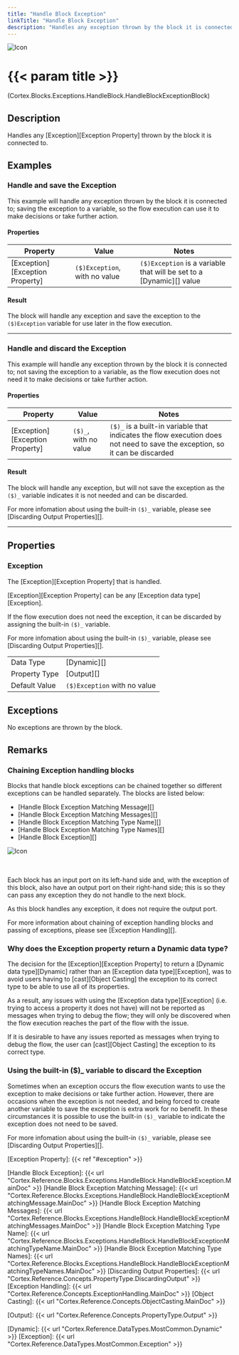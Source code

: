 ```yaml
---
title: "Handle Block Exception"
linkTitle: "Handle Block Exception"
description: "Handles any exception thrown by the block it is connected to."
---
```


![Icon](/blocks/exceptions-handle-block-block-icon.png)

# {{< param title >}}

<p class="namespace">(Cortex.Blocks.Exceptions.HandleBlock.HandleBlockExceptionBlock)</p>

## Description

Handles any [Exception][Exception Property] thrown by the block it is connected to.

## Examples

### Handle and save the Exception

This example will handle any exception thrown by the block it is connected to; saving the exception to a variable, so the flow execution can use it to make decisions or take further action.

#### Properties

| Property           | Value                     | Notes                                    |
|--------------------|---------------------------|------------------------------------------|
| [Exception][Exception Property] | `($)Exception`, with no value | `($)Exception` is a variable that will be set to a [Dynamic][] value |

#### Result

The block will handle any exception and save the exception to the `($)Exception` variable for use later in the flow execution.

***

### Handle and discard the Exception

This example will handle any exception thrown by the block it is connected to; not saving the exception to a variable, as the flow execution does not need it to make decisions or take further action.

#### Properties

| Property           | Value                     | Notes                                    |
|--------------------|---------------------------|------------------------------------------|
| [Exception][Exception Property] | `($)_`, with no value | `($)_` is a built-in variable that indicates the flow execution does not need to save the exception, so it can be discarded |

#### Result

The block will handle any exception, but will not save the exception as the `($)_` variable indicates it is not needed and can be discarded.

For more infomation about using the built-in `($)_` variable, please see [Discarding Output Properties][].

***

## Properties

### Exception

The [Exception][Exception Property] that is handled.

[Exception][Exception Property] can be any [Exception data type][Exception].

If the flow execution does not need the exception, it can be discarded by assigning the built-in `($)_` variable.

For more infomation about using the built-in `($)_` variable, please see [Discarding Output Properties][].

| | |
|--------------------|---------------------------|
| Data Type | [Dynamic][] |
| Property Type | [Output][] |
| Default Value | `($)Exception` with no value |

## Exceptions

No exceptions are thrown by the block.

## Remarks

### Chaining Exception handling blocks

Blocks that handle block exceptions can be chained together so different exceptions can be handled separately. The blocks are listed below:

* [Handle Block Exception Matching Message][]
* [Handle Block Exception Matching Messages][]
* [Handle Block Exception Matching Type Name][]
* [Handle Block Exception Matching Type Names][]
* [Handle Block Exception][]

![Icon](/images/chaining-handle-block-exception-blocks.png)<br/><br/><br/>

Each block has an input port on its left-hand side and, with the exception of this block, also have an output port on their right-hand side; this is so they can pass any exception they do not handle to the next block.

As this block handles any exception, it does not require the output port.

For more information about chaining of exception handling blocks and passing of exceptions, please see [Exception Handling][].

### Why does the Exception property return a Dynamic data type?

The decision for the [Exception][Exception Property] to return a [Dynamic data type][Dynamic] rather than an [Exception data type][Exception], was to avoid users having to [cast][Object Casting] the exception to its correct type to be able to use all of its properties.

As a result, any issues with using the [Exception data type][Exception] (i.e. trying to access a property it does not have) will not be reported as messages when trying to debug the flow; they will only be discovered when the flow execution reaches the part of the flow with the issue.

If it is desirable to have any issues reported as messages when trying to debug the flow, the user can [cast][Object Casting] the exception to its correct type.

### Using the built-in ($)_ variable to discard the Exception

Sometimes when an exception occurs the flow execution wants to use the exception to make decisions or take further action. However, there are occasions when the exception is not needed, and being forced to create another variable to save the exception is extra work for no benefit. In these circumstances it is possible to use the built-in `($)_` variable to indicate the exception does not need to be saved.

For more infomation about using the built-in `($)_` variable, please see [Discarding Output Properties][].

[Exception Property]: {{< ref "#exception" >}}

[Handle Block Exception]: {{< url "Cortex.Reference.Blocks.Exceptions.HandleBlock.HandleBlockException.MainDoc" >}}
[Handle Block Exception Matching Message]: {{< url "Cortex.Reference.Blocks.Exceptions.HandleBlock.HandleBlockExceptionMatchingMessage.MainDoc" >}}
[Handle Block Exception Matching Messages]: {{< url "Cortex.Reference.Blocks.Exceptions.HandleBlock.HandleBlockExceptionMatchingMessages.MainDoc" >}}
[Handle Block Exception Matching Type Name]: {{< url "Cortex.Reference.Blocks.Exceptions.HandleBlock.HandleBlockExceptionMatchingTypeName.MainDoc" >}}
[Handle Block Exception Matching Type Names]: {{< url "Cortex.Reference.Blocks.Exceptions.HandleBlock.HandleBlockExceptionMatchingTypeNames.MainDoc" >}}
[Discarding Output Properties]: {{< url "Cortex.Reference.Concepts.PropertyType.DiscardingOutput" >}}
[Exception Handling]: {{< url "Cortex.Reference.Concepts.ExceptionHandling.MainDoc" >}}
[Object Casting]: {{< url "Cortex.Reference.Concepts.ObjectCasting.MainDoc" >}}

[Output]: {{< url "Cortex.Reference.Concepts.PropertyType.Output" >}}

[Dynamic]: {{< url "Cortex.Reference.DataTypes.MostCommon.Dynamic" >}}
[Exception]: {{< url "Cortex.Reference.DataTypes.MostCommon.Exception" >}}
